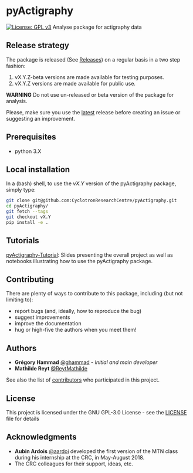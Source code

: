 # pyActigraphy

[![License: GPL v3](https://img.shields.io/badge/License-GPL%20v3-blue.svg)](https://www.gnu.org/licenses/gpl-3.0)
Analyse package for actigraphy data


## Release strategy

The package is released (See [Releases](https://github.com/CyclotronResearchCentre/pyActigraphy/releases)) on a regular basis in a two step fashion:
1. vX.Y.Z-beta versions are made available for testing purposes.
2. vX.Y.Z versions are made available for public use.

**WARNING** Do not use un-released or beta version of the package for analysis.

Please, make sure you use the [latest](https://github.com/CyclotronResearchCentre/pyActigraphy/releases/latest) release before creating an issue or suggesting an improvement.

## Prerequisites

- python 3.X

## Local installation

In a (bash) shell, to use the *vX.Y* version of the pyActigraphy package, simply type:

```bash
git clone git@github.com:CyclotronResearchCentre/pyActigraphy.git
cd pyActigraphy/
git fetch --tags
git checkout vX.Y
pip install -e .
```

## Tutorials

[pyActigraphy-Tutorial](https://github.com/CyclotronResearchCentre/pyActigraphy-Tutorial): Slides presenting the overall project as well as notebooks illustrating how to use the pyActigraphy package.

## Contributing

There are plenty of ways to contribute to this package, including (but not limiting to):
- report bugs (and, ideally, how to reproduce the bug)
- suggest improvements
- improve the documentation
- hug or high-five the authors when you meet them!

## Authors

* **Grégory Hammad** [@ghammad](https://github.com/ghammad) - *Initial and main developer*
* **Mathilde Reyt** [@ReytMathilde](https://github.com/ReytMathilde)

See also the list of [contributors](https://github.com/CyclotronResearchCentre/pyActigraphy/contributors) who participated in this project.

## License

This project is licensed under the GNU GPL-3.0 License - see the [LICENSE](LICENSE) file for details

## Acknowledgments

* **Aubin Ardois** [@aardoi](https://github.com/aardoi) developed the first version of the MTN class during his internship at the CRC, in May-August 2018.
* The CRC colleagues for their support, ideas, etc.

<!-- [license-badge]: https://img.shields.io/npm/l/all-contributors.svg?style=flat-square -->
